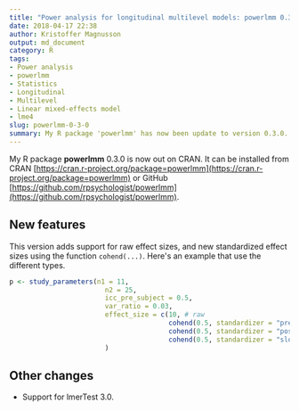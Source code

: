 ```yaml
---
title: "Power analysis for longitudinal multilevel models: powerlmm 0.3.0 is now out on CRAN"
date: 2018-04-17 22:38
author: Kristoffer Magnusson
output: md_document
category: R
tags: 
- Power analysis
- powerlmm
- Statistics
- Longitudinal
- Multilevel
- Linear mixed-effects model
- lme4
slug: powerlmm-0-3-0
summary: My R package 'powerlmm' has now been update to version 0.3.0. It adds support for a more flexible effect size specifiation.
---
```


My R package **powerlmm** 0.3.0 is now out on CRAN. It can be installed from CRAN [https://cran.r-project.org/package=powerlmm](https://cran.r-project.org/package=powerlmm) or GitHub [https://github.com/rpsychologist/powerlmm](https://github.com/rpsychologist/powerlmm).


## New features
This version adds support for raw effect sizes, and new standardized effect sizes using the function `cohend(...)`. Here's an example that use the different types. 


```r
p <- study_parameters(n1 = 11,
						n2 = 25,
						icc_pre_subject = 0.5,
						var_ratio = 0.03,
						effect_size = c(10, # raw
										cohend(0.5, standardizer = "pretest_SD"),
										cohend(0.5, standardizer = "posttest_SD"),
										cohend(0.5, standardizer = "slope_SD"))
						)
```

## Other changes
* Support for lmerTest 3.0.